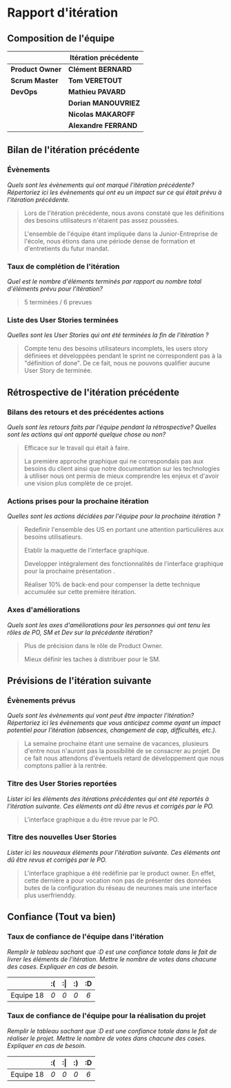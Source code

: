 # Rapport d'itération  

## Composition de l'équipe 

|  &nbsp;                 | Itération précédente     |
| -------------           |-------------             |
| **Product Owner**       | __Clément BERNARD__      |
| **Scrum Master**        | **Tom VERETOUT**         |
| **DevOps**              | **Mathieu PAVARD**       |
|                         | **Dorian MANOUVRIEZ**    |
|                         | **Nicolas MAKAROFF**
|                         | **Alexandre FERRAND** 

## Bilan de l'itération précédente  
### Évènements 
*Quels sont les évènements qui ont marqué l'itération précédente? Répertoriez ici les évènements qui ont eu un impact sur ce qui était prévu à l'itération précédente.*
> Lors de l'itération précédente, nous avons constaté que les définitions des besoins utilisateurs n'étaient pas assez poussées.
> 
> L'ensemble de l'équipe étant impliquée dans la Junior-Entreprise de l'école, nous étions dans une période dense de formation et d'entretients du futur mandat.

### Taux de complétion de l'itération  
*Quel est le nombre d'éléments terminés par rapport au nombre total d'éléments prévu pour l'itération?*
>  5 terminées / 6 prevues 

### Liste des User Stories terminées
*Quelles sont les User Stories qui ont été terminées la fin de l'itération ?*
>Compte tenu des besoins utilisateurs incomplets, les users story définiees et développées pendant le sprint ne correspondent pas à la "définition of done". De ce 
>fait, nous ne pouvons qualifier aucune User Story de terminée.


## Rétrospective de l'itération précédente
  
### Bilans des retours et des précédentes actions 
*Quels sont les retours faits par l'équipe pendant la rétrospective? Quelles sont les actions qui ont apporté quelque chose ou non?*
> Efficace sur le travail qui était à faire. 
>
> La première approche graphique qui ne correspondais pas aux besoins du client ainsi que notre documentation sur les technologies à utiliser nous ont permis de 
>mieux comprendre les enjeux et d'avoir une vision plus complète de ce projet.

### Actions prises pour la prochaine itération
*Quelles sont les actions décidées par l'équipe pour la prochaine itération ?*
> Redefinir l'ensemble des US en portant une attention particulières aux besoins utilisatieurs.
>
> Etablir la maquette de l'interface graphique.
>
> Developper intégralement des fonctionnalités de l'interface graphique pour la prochaine présentation .
>
> Réaliser 10% de back-end pour compenser la dette technique accumulée sur cette première itération.
> 
 
### Axes d'améliorations 
*Quels sont les axes d'améliorations pour les personnes qui ont tenu les rôles de PO, SM et Dev sur la précédente itération?*
> Plus de précision dans le rôle de Product Owner.
> 
>Mieux définir les taches à distribuer pour le SM. 

## Prévisions de l'itération suivante  
### Évènements prévus  
*Quels sont les évènements qui vont peut être impacter l'itération? Répertoriez ici les évènements que vous anticipez comme ayant un impact potentiel pour l'itération (absences, changement de cap, difficultés, etc.).*
> La semaine prochaine étant une semaine de vacances, plusieurs d'entre nous n'auront pas la possibilité de se consacrer au projet. De ce fait
> nous attendons d'éventuels retard de développement que nous comptons pallier à la rentrée.

### Titre des User Stories reportées  
*Lister ici les éléments des itérations précédentes qui ont été reportés à l'itération suivante. Ces éléments ont dû être revus et corrigés par le PO.*
> L'interface graphique a du être revue par le PO.

### Titre des nouvelles User Stories  
*Lister ici les nouveaux éléments pour l'itération suivante. Ces éléments ont dû être revus et corrigés par le PO.*
> L'interface graphique a été redéfinie par le product owner. En effet, cette dernière a pour vocation non pas de présenter des données
>butes de la configuration du réseau de neurones mais une interface plus userfrienddy.

## Confiance (Tout va bien)
### Taux de confiance de l'équipe dans l'itération  
*Remplir le tableau sachant que :D est une confiance totale dans le fait de livrer les éléments de l'itération. Mettre le nombre de votes dans chacune des cases. Expliquer en cas de besoin.*

|          	| :( 	| :&#124; 	| :) 	| :D 	|
|:--------:	|:----:	|:----:	    |:----:	|:----:	|
| Equipe 18 	|  *0* 	|  *0* 	    |  *0* 	|  *6* 	|

### Taux de confiance de l'équipe pour la réalisation du projet 
*Remplir le tableau sachant que :D est une confiance totale dans le fait de réaliser le projet. Mettre le nombre de votes dans chacune des cases. Expliquer en cas de besoin.*

|          	| :( 	| :&#124; 	| :) 	| :D 	|
|:--------:	|:----:	|:----:	    |:----:	|:----:	|
| Equipe 18	|  *0* 	|  *0* 	    |  *0* 	|  *6* 	|

 
  